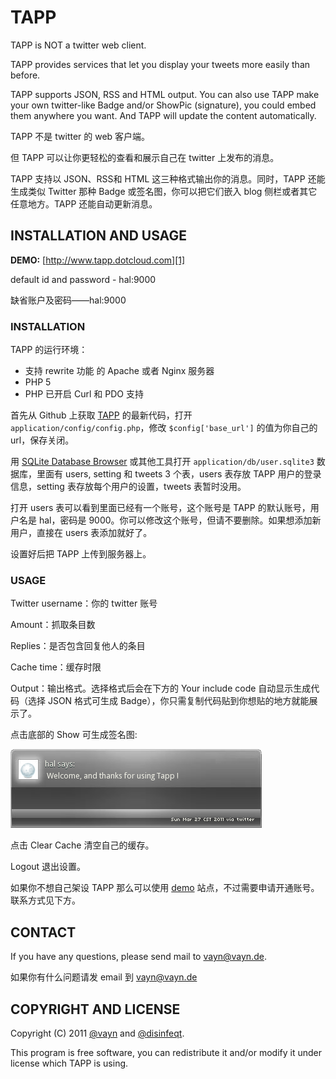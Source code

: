 # TAPP

TAPP is NOT a twitter web client.

TAPP provides services that let you display your tweets more easily than before.

TAPP supports JSON, RSS and HTML output. You can also use TAPP make your own twitter-like Badge and/or ShowPic (signature), you could embed them anywhere you want. And TAPP will update the content automatically.

TAPP 不是 twitter 的 web 客户端。

但 TAPP 可以让你更轻松的查看和展示自己在 twitter 上发布的消息。

TAPP 支持以 JSON、RSS和 HTML 这三种格式输出你的消息。同时，TAPP 还能生成类似 Twitter 那种 Badge 或签名图，你可以把它们嵌入 blog 侧栏或者其它任意地方。TAPP 还能自动更新消息。

## INSTALLATION AND USAGE

__DEMO:__ [http://www.tapp.dotcloud.com][1]

default id and password - hal:9000

缺省账户及密码——hal:9000

### INSTALLATION

TAPP 的运行环境：

* 支持 rewrite 功能 的 Apache 或者 Nginx 服务器
* PHP 5
* PHP 已开启 Curl 和 PDO 支持

首先从 Github 上获取 [TAPP][1] 的最新代码，打开 `application/config/config.php`，修改 `$config['base_url']` 的值为你自己的 url，保存关闭。

用 [SQLite Database Browser](http://sqlitebrowser.sourceforge.net/) 或其他工具打开 `application/db/user.sqlite3` 数据库，里面有 users, setting 和 tweets 3 个表，users 表存放 TAPP 用户的登录信息，setting 表存放每个用户的设置，tweets 表暂时没用。

打开 users 表可以看到里面已经有一个账号，这个账号是 TAPP 的默认账号，用户名是 hal，密码是 9000。你可以修改这个账号，但请不要删除。如果想添加新用户，直接在 users 表添加就好了。

设置好后把 TAPP 上传到服务器上。

### USAGE

Twitter username：你的 twitter 账号

Amount：抓取条目数

Replies：是否包含回复他人的条目

Cache time：缓存时限

Output：输出格式。选择格式后会在下方的 Your include code 自动显示生成代码（选择 JSON 格式可生成 Badge），你只需复制代码贴到你想贴的地方就能展示了。

点击底部的 Show 可生成签名图:

![ShowPic](https://github.com/Vayn/TAPP/raw/master/users/hal/show.png)

点击 Clear Cache 清空自己的缓存。

Logout 退出设置。

如果你不想自己架设 TAPP 那么可以使用 [demo][1] 站点，不过需要申请开通账号。联系方式见下方。

## CONTACT

If you have any questions, please send mail to vayn@vayn.de.

如果你有什么问题请发 email 到 vayn@vayn.de

## COPYRIGHT AND LICENSE

Copyright (C) 2011 [@vayn](http://twitter.com/vayn) and [@disinfeqt](http://twitter.com/disinfeqt).

This program is free software, you can redistribute it and/or modify it under license which TAPP is using.

[1]:http://www.tapp.dotcloud.com
